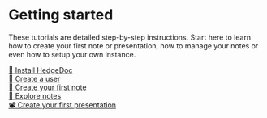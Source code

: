 # Getting started

These tutorials are detailed step-by-step instructions.
Start here to learn how to create your first note or presentation, how to manage your
notes or even how to setup your own instance.

<!-- markdownlint-disable no-inline-html -->
<div class='topic-container'>
    <a href='/getting-started/setup/'>
        <div class='topic'>
            <span>🚀</span>
            <span>Install HedgeDoc</span>
        </div>
    </a>
    <a href='/getting-started/user/'>
        <div class='topic'>
            <span>🙎</span>
            <span>Create a user</span>
        </div>
    </a>
    <a href='/getting-started/first-note/'>
        <div class='topic'>
            <span>📝</span>
            <span>Create your first note</span>
        </div>
    </a>
    <a href='/getting-started/explore/'>
        <div class='topic'>
            <span>🔭</span>
            <span>Explore notes</span>
        </div>
    </a>
    <a href='/getting-started/first-presentation/'>
        <div class='topic'>
            <span>📽</span>
            <span>Create your first presentation</span>
        </div>
    </a>
</div>
<!-- markdownlint-enable no-inline-html -->